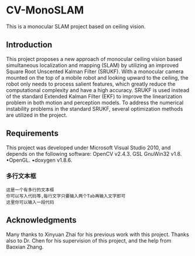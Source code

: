 CV-MonoSLAM
===========

This is a monocular SLAM project based on ceiling vision.

Introduction
------------

This project proposes a new approach of monocular ceiling vision based simultaneous localization and mapping (SLAM) by utilizing an improved Square Root Unscented Kalman Filter (SRUKF). With a monocular camera mounted on the top of a mobile robot and looking upward to the ceiling, the robot only needs to process salient features, which greatly reduce the computational complexity and have a high accuracy. SRUKF is used instead of the standard Extended Kalman Filter (EKF) to improve the linearization problem in both motion and perception models. To address the numerical instability problems in the standard SRUKF, several optimization methods are utilized in the project. 


Requirements
---------------

This project was developed under Microsoft Visual Studio 2010, and depends on the following software:
	OpenCV v2.4.3.
	GSL GnuWin32 v1.8.
	•OpenGL.
	•doxygen v1.8.6.
	
### 多行文本框  
    这是一个有多行的文本框
    你可以写入代码等,每行文字只要输入两个Tab再输入文字即可
    这里你可以输入一段代码

Acknowledgments
--------------------------------------------------------------------------------

Many thanks to Xinyuan Zhai for his previous work with this project. Thanks also to Dr. Chen for his supervision of this project, and the help from Baoxian Zhang.